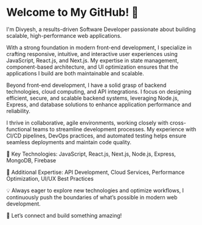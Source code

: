 # Welcome to My GitHub! 🚀
I'm Divyesh, a results-driven Software Developer passionate about building scalable, high-performance web applications.

With a strong foundation in modern front-end development, I specialize in crafting responsive, intuitive, and interactive user experiences using JavaScript, React.js, and Next.js. My expertise in state management, component-based architecture, and UI optimization ensures that the applications I build are both maintainable and scalable.

Beyond front-end development, I have a solid grasp of backend technologies, cloud computing, and API integrations. I focus on designing efficient, secure, and scalable backend systems, leveraging Node.js, Express, and database solutions to enhance application performance and reliability.

I thrive in collaborative, agile environments, working closely with cross-functional teams to streamline development processes. My experience with CI/CD pipelines, DevOps practices, and automated testing helps ensure seamless deployments and maintain code quality.

🔹 Key Technologies: JavaScript, React.js, Next.js, Node.js, Express, MongoDB, Firebase

🔹 Additional Expertise: API Development, Cloud Services, Performance Optimization, UI/UX Best Practices

💡 Always eager to explore new technologies and optimize workflows, I continuously push the boundaries of what’s possible in modern web development.

🔗 Let’s connect and build something amazing!
